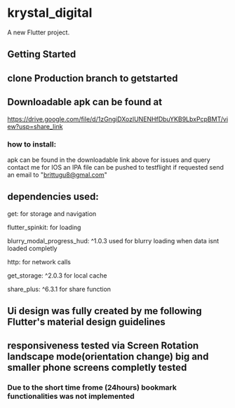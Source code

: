 # krystal_digital

A new Flutter project.

## Getting Started

## clone Production branch to getstarted

## Downloadable apk can be found at
https://drive.google.com/file/d/1zGngiDXozlUNENHfDbuYKB9LbxPcpBMT/view?usp=share_link


### how to install: 
apk can be found in the downloadable link above for issues and query contact me
for IOS an IPA file can be pushed to testflight if requested send an email to "brittugu8@gmal.com"

## dependencies used:
get:
for storage and navigation


flutter_spinkit:
for loading


blurry_modal_progress_hud: ^1.0.3
used for blurry loading when data isnt loaded completly

http:
for network calls


get_storage: ^2.0.3
for local cache

share_plus: ^6.3.1
for share function 

## Ui design was fully created by me following  Flutter's material design guidelines
## responsiveness tested via Screen Rotation landscape mode(orientation change) big and smaller phone screens completly tested 
### Due to the short time frome (24hours) bookmark functionalities was not implemented




